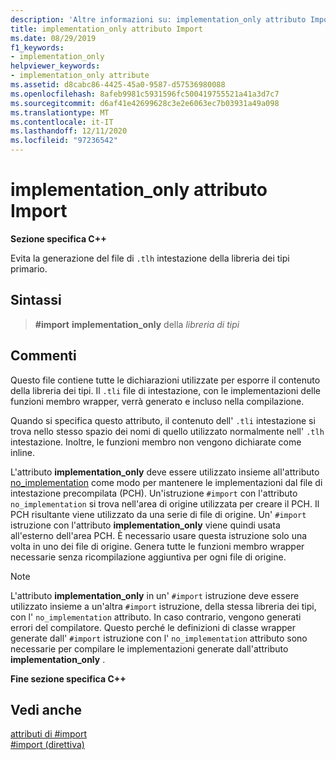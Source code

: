 ```yaml
---
description: 'Altre informazioni su: implementation_only attributo Import'
title: implementation_only attributo Import
ms.date: 08/29/2019
f1_keywords:
- implementation_only
helpviewer_keywords:
- implementation_only attribute
ms.assetid: d8cabc86-4425-45a0-9587-d57536980088
ms.openlocfilehash: 8afeb9981c5931596fc500419755521a41a3d7c7
ms.sourcegitcommit: d6af41e42699628c3e2e6063ec7b03931a49a098
ms.translationtype: MT
ms.contentlocale: it-IT
ms.lasthandoff: 12/11/2020
ms.locfileid: "97236542"
---
```

# <a name="implementation_only-import-attribute"></a>implementation_only attributo Import

**Sezione specifica C++**

Evita la generazione del file di `.tlh` intestazione della libreria dei tipi primario.

## <a name="syntax"></a>Sintassi

> **#import** **implementation_only** della *libreria di tipi*

## <a name="remarks"></a>Commenti

Questo file contiene tutte le dichiarazioni utilizzate per esporre il contenuto della libreria dei tipi. Il `.tli` file di intestazione, con le implementazioni delle funzioni membro wrapper, verrà generato e incluso nella compilazione.

Quando si specifica questo attributo, il contenuto dell' `.tli` intestazione si trova nello stesso spazio dei nomi di quello utilizzato normalmente nell' `.tlh` intestazione. Inoltre, le funzioni membro non vengono dichiarate come inline.

L'attributo **implementation_only** deve essere utilizzato insieme all'attributo [no_implementation](../preprocessor/no-implementation.md) come modo per mantenere le implementazioni dal file di intestazione precompilata (PCH). Un'istruzione `#import` con l'attributo `no_implementation` si trova nell'area di origine utilizzata per creare il PCH. Il PCH risultante viene utilizzato da una serie di file di origine. Un' `#import` istruzione con l'attributo **implementation_only** viene quindi usata all'esterno dell'area PCH. È necessario usare questa istruzione solo una volta in uno dei file di origine. Genera tutte le funzioni membro wrapper necessarie senza ricompilazione aggiuntiva per ogni file di origine.

> [!NOTE]
> L'attributo **implementation_only** in un' `#import` istruzione deve essere utilizzato insieme a un'altra `#import` istruzione, della stessa libreria dei tipi, con l' `no_implementation` attributo. In caso contrario, vengono generati errori del compilatore. Questo perché le definizioni di classe wrapper generate dall' `#import` istruzione con l' `no_implementation` attributo sono necessarie per compilare le implementazioni generate dall'attributo **implementation_only** .

**Fine sezione specifica C++**

## <a name="see-also"></a>Vedi anche

[attributi di #import](../preprocessor/hash-import-attributes-cpp.md)\
[#import (direttiva)](../preprocessor/hash-import-directive-cpp.md)
